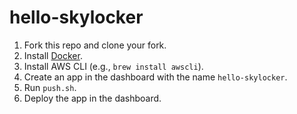 # hello-skylocker

1. Fork this repo and clone your fork.
2. Install [Docker](https://www.docker.com/products/overview).
3. Install AWS CLI (e.g., `brew install awscli`).
4. Create an app in the dashboard with the name `hello-skylocker`.
5. Run `push.sh`.
6. Deploy the app in the dashboard.
